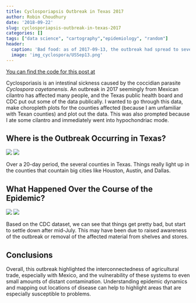 ```yaml
---
title: Cyclosporiapsis Outbreak in Texas 2017
author: Robin Choudhury
date: '2018-09-22'
slug: cyclosporiapsis-outbreak-in-texas-2017
categories: []
tags: ["data science", "cartography","epidemiology", "random"]
header:
  caption: 'Bad food: as of 2017-09-13, the outbreak had spread to several US states.'
  image: 'img_cyclospora/USSep13.png'
---
```


[You can find the code for this post at](https://github.com/robchoudhury/TexasCyclospora)

Cyclosporiasis is an intestinal sickness caused by the coccidian parasite *Cyclospora cayetanensis*. An outbreak in 2017 seemingly from Mexican cilantro has affected many people, and the Texas public health board and CDC put out some of the data publically. I wanted to go through this data, make choropleth plots for the counties affected (because I am unfamiliar with Texan counties) and plot out the data. This was also prompted because I ate some cilantro and immediately went into hypochondriac mode. 

## Where is the Outbreak Occurring in Texas?

![](/img/img_cyclospora/Aug02.png)
![](/img/img_cyclospora/Aug22.png)

Over a 20-day period, the several counties in Texas. Things really light up in the counties that countain big cities like Houston, Austin, and Dallas. 

## What Happened Over the Course of the Epidemic?

![](/img/img_cyclospora/timeline.png)
![](/img/img_cyclospora/totalcases.png)

Based on the CDC dataset, we can see that things get pretty bad, but start to settle down after mid-July. This may have been due to raised awareness of the outbreak or removal of the affected material from shelves and stores.

## Conclusions

Overall, this outbreak highlighted the interconnectedness of agricultural trade, especially with Mexico, and the vulnerability of these systems to even small amounts of distant contamination. Understanding epidemic dynamics and mapping out locations of disease can help to highlight areas that are especially susceptible to problems.


